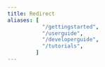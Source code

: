 ```yaml
---
title: Redirect
aliases: [
           "/gettingstarted",
           "/userguide",
           "/developerguide",
           "/tutorials",
         ]
---
```

